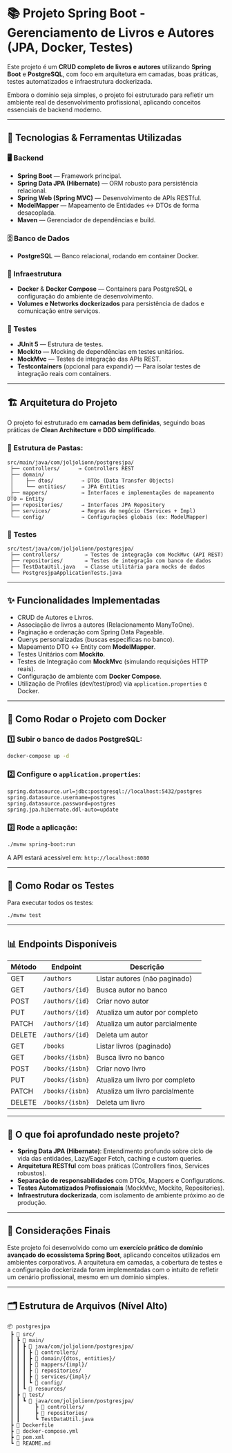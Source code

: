 # 📚 Projeto Spring Boot - Gerenciamento de Livros e Autores (JPA, Docker, Testes)

Este projeto é um **CRUD completo de livros e autores** utilizando **Spring Boot** e **PostgreSQL**, com foco em arquitetura em camadas, boas práticas, testes automatizados e infraestrutura dockerizada.

Embora o domínio seja simples, o projeto foi estruturado para refletir um ambiente real de desenvolvimento profissional, aplicando conceitos essenciais de backend moderno.

---

## 🚀 Tecnologias & Ferramentas Utilizadas

### 🖥️ Backend

- **Spring Boot** — Framework principal.
- **Spring Data JPA (Hibernate)** — ORM robusto para persistência relacional.
- **Spring Web (Spring MVC)** — Desenvolvimento de APIs RESTful.
- **ModelMapper** — Mapeamento de Entidades ↔ DTOs de forma desacoplada.
- **Maven** — Gerenciador de dependências e build.

### 🗄️ Banco de Dados

- **PostgreSQL** — Banco relacional, rodando em container Docker.

### 🐳 Infraestrutura

- **Docker** & **Docker Compose** — Containers para PostgreSQL e configuração do ambiente de desenvolvimento.
- **Volumes e Networks dockerizados** para persistência de dados e comunicação entre serviços.

### 🧪 Testes

- **JUnit 5** — Estrutura de testes.
- **Mockito** — Mocking de dependências em testes unitários.
- **MockMvc** — Testes de integração das APIs REST.
- **Testcontainers** (opcional para expandir) — Para isolar testes de integração reais com containers.

---

## 🏗️ Arquitetura do Projeto

O projeto foi estruturado em **camadas bem definidas**, seguindo boas práticas de **Clean Architecture** e **DDD simplificado**.

### 📁 Estrutura de Pastas:

```
src/main/java/com/joljolionn/postgresjpa/
 ├── controllers/      → Controllers REST
 ├── domain/
 │    ├── dtos/         → DTOs (Data Transfer Objects)
 │    └── entities/     → JPA Entities
 ├── mappers/           → Interfaces e implementações de mapeamento DTO ↔ Entity
 ├── repositories/      → Interfaces JPA Repository
 ├── services/          → Regras de negócio (Services + Impl)
 └── config/            → Configurações globais (ex: ModelMapper)
```

### 🧪 Testes

```
src/test/java/com/joljolionn/postgresjpa/
 ├── controllers/        → Testes de integração com MockMvc (API REST)
 ├── repositories/       → Testes de integração com banco de dados
 ├── TestDataUtil.java   → Classe utilitária para mocks de dados
 └── PostgresjpaApplicationTests.java
```

---

## ✨ Funcionalidades Implementadas

- CRUD de Autores e Livros.
- Associação de livros a autores (Relacionamento ManyToOne).
- Paginação e ordenação com Spring Data Pageable.
- Querys personalizadas (buscas específicas no banco).
- Mapeamento DTO ↔ Entity com **ModelMapper**.
- Testes Unitários com **Mockito**.
- Testes de Integração com **MockMvc** (simulando requisições HTTP reais).
- Configuração de ambiente com **Docker Compose**.
- Utilização de Profiles (dev/test/prod) via `application.properties` e Docker.

---

## 🐳 Como Rodar o Projeto com Docker

### 1️⃣ Subir o banco de dados PostgreSQL:

```bash
docker-compose up -d
```

### 2️⃣ Configure o `application.properties`:

```properties
spring.datasource.url=jdbc:postgresql://localhost:5432/postgres
spring.datasource.username=postgres
spring.datasource.password=postgres
spring.jpa.hibernate.ddl-auto=update
```

### 3️⃣ Rode a aplicação:

```bash
./mvnw spring-boot:run
```

A API estará acessível em: `http://localhost:8080`

---

## 🧪 Como Rodar os Testes

Para executar todos os testes:

```bash
./mvnw test
```

---

## 📊 Endpoints Disponíveis 

| Método | Endpoint            | Descrição                      |
| ------ | ------------------- | ------------------------------ |
| GET    | `/authors`      | Listar autores (não paginado)  |
| GET    | `/authors/{id}` | Busca autor no banco           |
| POST   | `/authors/{id}` | Criar novo autor               |
| PUT    | `/authors/{id}` | Atualiza um autor por completo |
| PATCH  | `/authors/{id}` | Atualiza um autor parcialmente |
| DELETE | `/authors/{id}` | Deleta um autor                |
| GET    | `/books`        | Listar livros (paginado)       |
| GET    | `/books/{isbn}` | Busca livro no banco           |
| POST   | `/books/{isbn}` | Criar novo livro               |
| PUT    | `/books/{isbn}` | Atualiza um livro por completo |
| PATCH  | `/books/{isbn}` | Atualiza um livro parcialmente |
| DELETE | `/books/{isbn}` | Deleta um livro                |

---

## 🧠 O que foi aprofundado neste projeto?

- **Spring Data JPA (Hibernate)**: Entendimento profundo sobre ciclo de vida das entidades, Lazy/Eager Fetch, caching e custom queries.
- **Arquitetura RESTful** com boas práticas (Controllers finos, Services robustos).
- **Separação de responsabilidades** com DTOs, Mappers e Configurations.
- **Testes Automatizados Profissionais** (MockMvc, Mockito, Repositories).
- **Infraestrutura dockerizada**, com isolamento de ambiente próximo ao de produção.

---

## 📜 Considerações Finais

Este projeto foi desenvolvido como um **exercício prático de domínio avançado do ecossistema Spring Boot**, aplicando conceitos utilizados em ambientes corporativos. A arquitetura em camadas, a cobertura de testes e a configuração dockerizada foram implementadas com o intuito de refletir um cenário profissional, mesmo em um domínio simples.

---

## 🗂️ Estrutura de Arquivos (Nível Alto)

```
📦 postgresjpa
 ┣ 📂 src/
 ┃ ┣ 📂 main/
 ┃ ┃ ┣ 📂 java/com/joljolionn/postgresjpa/
 ┃ ┃ ┃ ┣ 📂 controllers/
 ┃ ┃ ┃ ┣ 📂 domain/{dtos, entities}/
 ┃ ┃ ┃ ┣ 📂 mappers/{impl}/
 ┃ ┃ ┃ ┣ 📂 repositories/
 ┃ ┃ ┃ ┣ 📂 services/{impl}/
 ┃ ┃ ┃ ┗ 📂 config/
 ┃ ┃ ┗ 📂 resources/
 ┃ ┣ 📂 test/
 ┃ ┃ ┗ 📂 java/com/joljolionn/postgresjpa/
 ┃ ┃     ┣ 📂 controllers/
 ┃ ┃     ┣ 📂 repositories/
 ┃ ┃     ┗ TestDataUtil.java
 ┣ 📄 Dockerfile
 ┣ 📄 docker-compose.yml
 ┣ 📄 pom.xml
 ┗ 📄 README.md
```
